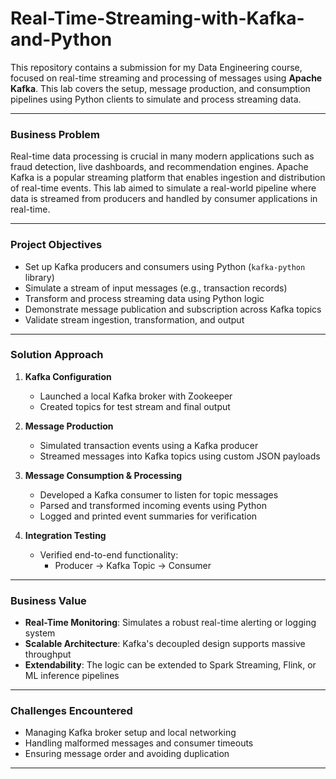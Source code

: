 # Real-Time-Streaming-with-Kafka-and-Python

This repository contains a submission for my Data Engineering course, focused on real-time streaming and processing of messages using **Apache Kafka**. This lab covers the setup, message production, and consumption pipelines using Python clients to simulate and process streaming data.

---

### Business Problem

Real-time data processing is crucial in many modern applications such as fraud detection, live dashboards, and recommendation engines. Apache Kafka is a popular streaming platform that enables ingestion and distribution of real-time events. This lab aimed to simulate a real-world pipeline where data is streamed from producers and handled by consumer applications in real-time.

---

### Project Objectives

- Set up Kafka producers and consumers using Python (`kafka-python` library)
- Simulate a stream of input messages (e.g., transaction records)
- Transform and process streaming data using Python logic
- Demonstrate message publication and subscription across Kafka topics
- Validate stream ingestion, transformation, and output

---

###  Solution Approach

1. **Kafka Configuration**
   - Launched a local Kafka broker with Zookeeper
   - Created topics for test stream and final output

2. **Message Production**
   - Simulated transaction events using a Kafka producer
   - Streamed messages into Kafka topics using custom JSON payloads

3. **Message Consumption & Processing**
   - Developed a Kafka consumer to listen for topic messages
   - Parsed and transformed incoming events using Python
   - Logged and printed event summaries for verification

4. **Integration Testing**
   - Verified end-to-end functionality:
     - Producer → Kafka Topic → Consumer

---

###  Business Value

- **Real-Time Monitoring**: Simulates a robust real-time alerting or logging system
- **Scalable Architecture**: Kafka's decoupled design supports massive throughput
- **Extendability**: The logic can be extended to Spark Streaming, Flink, or ML inference pipelines

---

###  Challenges Encountered

- Managing Kafka broker setup and local networking
- Handling malformed messages and consumer timeouts
- Ensuring message order and avoiding duplication

---
